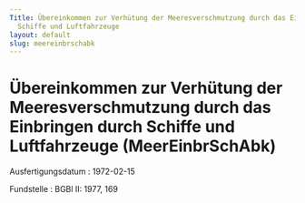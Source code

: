 ```yaml
---
Title: Übereinkommen zur Verhütung der Meeresverschmutzung durch das Einbringen durch
  Schiffe und Luftfahrzeuge
layout: default
slug: meereinbrschabk
---
```


# Übereinkommen zur Verhütung der Meeresverschmutzung durch das Einbringen durch Schiffe und Luftfahrzeuge (MeerEinbrSchAbk)

Ausfertigungsdatum
:   1972-02-15

Fundstelle
:   BGBl II: 1977, 169

